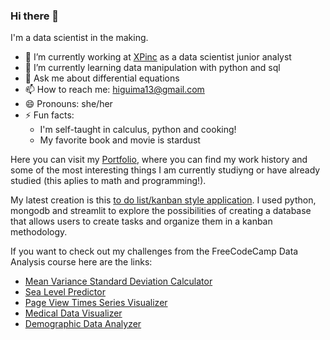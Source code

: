 ### Hi there 👋
I'm a data scientist in the making. 

- 🔭 I’m currently working at [XPinc](https://www.linkedin.com/company/xp-inc/mycompany/) as a data scientist junior analyst
- 🌱 I’m currently learning data manipulation with python and sql
- 💬 Ask me about differential equations
- 📫 How to reach me: higuima13@gmail.com
- 😄 Pronouns: she/her
- ⚡ Fun facts: 
    - I'm self-taught in calculus, python and cooking!
    - My favorite book and movie is stardust

Here you can visit my [Portfolio](https://higuima.github.io/higuima-portfolio/), where you can find my work history and some of the most interesting things I am currently studiyng or have already studied (this aplies to math and programming!). 

My latest creation is this [to do list/kanban style application](https://todolist-higuima.streamlit.app/). I used python, mongodb and streamlit to explore the possibilities of creating a database that allows users to create tasks and organize them in a kanban methodology.

If you want to check out my challenges from the FreeCodeCamp Data Analysis course here are the links:
- [Mean Variance Standard Deviation Calculator](https://github.com/higuima/boilerplate-mean-variance-standard-deviation-calculator)
- [Sea Level Predictor](https://github.com/higuima/boilerplate-sea-level-predictor)
- [Page View Times Series Visualizer](https://github.com/higuima/boilerplate-page-view-time-series-visualizer)
- [Medical Data Visualizer](https://github.com/higuima/boilerplate-medical-data-visualizer)
- [Demographic Data Analyzer](https://github.com/higuima/boilerplate-demographic-data-analyzer)
